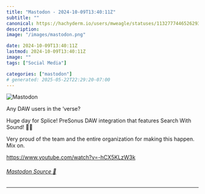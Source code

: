 ```yaml
---
title: "Mastodon - 2024-10-09T13:40:11Z"
subtitle: ""
canonical: https://hachyderm.io/users/mweagle/statuses/113277744652629367
description:
image: "/images/mastodon.png"

date: 2024-10-09T13:40:11Z
lastmod: 2024-10-09T13:40:11Z
image: ""
tags: ["Social Media"]

categories: ["mastodon"]
# generated: 2025-05-22T22:29:20-07:00
---
```

![Mastodon](/images/mastodon.png)

<p>Any DAW users in the ‘verse? </p><p>Huge day for Splice! PreSonus DAW integration that features Search With Sound! 🙌🎉</p><p>Very proud of the team and the entire organization for making this happen. Mix on.</p><p><a href="https://www.youtube.com/watch?v=-hCX5KLzW3k" target="_blank" rel="nofollow noopener noreferrer" translate="no"><span class="invisible">https://www.</span><span class="ellipsis">youtube.com/watch?v=-hCX5KLzW3</span><span class="invisible">k</span></a></p>


###### [Mastodon Source 🐘](https://hachyderm.io/@mweagle/113277744652629367)

___
